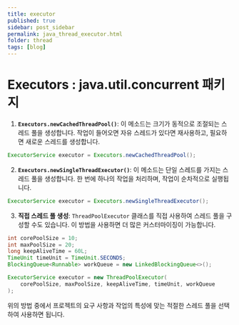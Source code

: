```yaml
---
title: executor
published: true
sidebar: post_sidebar
permalink: java_thread_executor.html
folder: thread
tags: [blog]
---
```

# Executors : java.util.concurrent 패키지
1. **`Executors.newCachedThreadPool()`**: 이 메소드는 크기가 동적으로 조절되는 스레드 풀을 생성합니다. 작업이 들어오면 자유 스레드가 있다면 재사용하고, 필요하면 새로운 스레드를 생성합니다.

```java
ExecutorService executor = Executors.newCachedThreadPool();
```

2. **`Executors.newSingleThreadExecutor()`**: 이 메소드는 단일 스레드를 가지는 스레드 풀을 생성합니다. 한 번에 하나의 작업을 처리하며, 작업이 순차적으로 실행됩니다.

```java
ExecutorService executor = Executors.newSingleThreadExecutor();
```

3. **직접 스레드 풀 생성**: `ThreadPoolExecutor` 클래스를 직접 사용하여 스레드 풀을 구성할 수도 있습니다. 이 방법을 사용하면 더 많은 커스터마이징이 가능합니다.

```java
int corePoolSize = 10;
int maxPoolSize = 20;
long keepAliveTime = 60L;
TimeUnit timeUnit = TimeUnit.SECONDS;
BlockingQueue<Runnable> workQueue = new LinkedBlockingQueue<>();

ExecutorService executor = new ThreadPoolExecutor(
    corePoolSize, maxPoolSize, keepAliveTime, timeUnit, workQueue
);
```

위의 방법 중에서 프로젝트의 요구 사항과 작업의 특성에 맞는 적절한 스레드 풀을 선택하여 사용하면 됩니다.